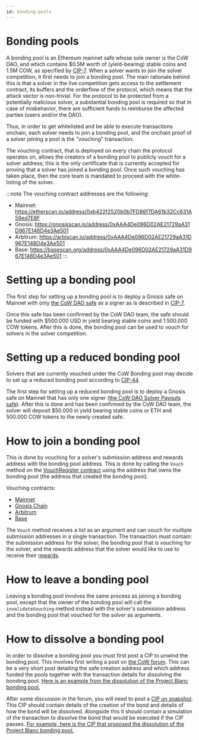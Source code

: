 ```yaml
---
id: bonding-pools
---
```


# Bonding pools

A bonding pool is an Ethereum mainnet safe whose sole owner is the CoW DAO, and which contains $0.5M worth of (yield-bearing) stable coins and 1.5M COW, as specified by [CIP-7](https://snapshot.org/#/cow.eth/proposal/0x267edf7a0bd3c771cfca763322f011ee106d8d5158612c11da29183260d1dba7). When a solver wants to join the solver competition, it first needs to join a bonding pool. The main rationale behind this is that a solver in the live competition gets access to the settlement contract, its buffers and the orderflow of the protocol, which means that the attack vector is non-trivial. For the protocol to be protected from a potentially malicious solver, a substantial bonding pool is required so that in case of misbehavior, there are sufficient funds to reimburse the affected parties (users and/or the DAO).

Thus, in order to get whitelisted and be able to execute transactions onchain, each solver needs to join a bonding pool, and the onchain proof of a solver joining a pool is the "vouching" transaction.

The vouching contract, that is deployed on every chain the protocol operates on, allows the creators of a bonding pool to publicly vouch for a solver address; this is the only certificate that is currently accepted for proving that a solver has joined a bonding pool. Once such vouching has taken place, then the core team is mandated to proceed with the white-listing of the solver.

:::note
The vouching contract addresses are the following:
- Mainnet: https://etherscan.io/address/0xb422f2520b0b7FD86f7DA61b32Cc631A59ed7E8F
- Gnosis: https://gnosisscan.io/address/0xAAA4De096D02AE21729aA31D967E148D4e3Ae501
- Arbitrum: https://arbiscan.io/address/0xAAA4De096D02AE21729aA31D967E148D4e3Ae501
- Base: https://basescan.org/address/0xAAA4De096D02AE21729aA31D967E148D4e3Ae501
:::

# Setting up a bonding pool
The first step for setting up a bonding pool is to deploy a Gnosis safe on Mainnet with only [the CoW DAO safe](https://etherscan.io/address/0xcA771eda0c70aA7d053aB1B25004559B918FE662) as a signer as is described in [CIP-7](https://snapshot.box/#/s:cow.eth/proposal/0x267edf7a0bd3c771cfca763322f011ee106d8d5158612c11da29183260d1dba7).

Once this safe has been confirmed by the CoW DAO team, the safe should be funded with $500.000 USD in yield bearing stable coins and 1.500.000 COW tokens. After this is done, the bonding pool can be used to vouch for solvers in the solver competition.

# Setting up a reduced bonding pool
Solvers that are currently vouched under the CoW Bonding pool may decide to set up a reduced bonding pool according to [CIP-44](https://snapshot.box/#/s:cow.eth/proposal/0x1b6f1171633ec3d20c4370db37074aa1bd830486d4d0d6c26165915cc42d9412).

The first step for setting up a reduced bonding pool is to deploy a Gnosis safe on Mainnet that has only one signer ([the CoW DAO Solver Payouts safe](0xA03be496e67Ec29bC62F01a428683D7F9c204930)). After this is done and has been confirmed by the CoW DAO team, the solver will deposit $50.000 in yield bearing stable coins or ETH and 500.000 COW tokens to the newly created safe.

# How to join a bonding pool
This is done by vouching for a solver's submission address and rewards address with the bonding pool address. This is done by calling the `Vouch` method on the [VouchRegister contract](https://etherscan.io/address/0xb422f2520b0b7fd86f7da61b32cc631a59ed7e8f) using the address that owns the bonding pool (the address that created the bonding pool). 

Vouching contracts:
- [Mainnet](https://etherscan.io/address/0xb422f2520b0b7FD86f7DA61b32Cc631A59ed7E8F)
- [Gnosis Chain](https://gnosisscan.io/address/0xAAA4De096D02AE21729aA31D967E148D4e3Ae501)
- [Arbitrum](https://arbiscan.io/address/0xAAA4De096D02AE21729aA31D967E148D4e3Ae501)
- [Base](https://basescan.org/address/0xAAA4De096D02AE21729aA31D967E148D4e3Ae501)

The `Vouch` method receives a list as an argument and can vouch for multiple submission addresses in a single transaction. The transaction must contain: the submission address for the solver, the bonding pool that is vouching for the solver, and the rewards address that the solver would like to use to receive their [rewards](https://docs.cow.fi/cow-protocol/reference/core/auctions/rewards).

# How to leave a bonding pool
Leaving a bonding pool involves the same process as joining a bonding pool, except that the owner of the bonding pool will call the `invalidateVouching` method instead with the solver's submission address and the bonding pool that vouched for the solver as arguments.

# How to dissolve a bonding pool
In order to dissolve a bonding pool you must first post a CIP to unwind the bonding pool. This involves first writing a post on [the CoW forum](https://forum.cow.fi/). This can be a very short post detailing the safe creation address and which address funded the pools together with the transaction details for dissolving the bonding pool. [Here is an example from the dissolution of the Project Blanc bonding pool.](https://forum.cow.fi/t/cip-54-dissolve-project-blanc-bonding-pool/2645)

After some discussion in the forum, you will need to post a [CIP on snapshot](https://snapshot.box/#/s:cow.eth). This CIP should contain details of the creation of the bond and details of how the bond will be dissolved. Alongside this it should contain a simulation of the transaction to dissolve the bond that would be executed if the CIP passes. [For example, here is the CIP that proposed the dissolution of the Project Blanc bonding pool.](https://snapshot.box/#/s:cow.eth/proposal/0x2638ee59df1f402421fe69abe76cd0154ec32d8b4ad88a136318c6c8c76b210d)
